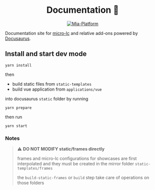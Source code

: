 <h1 align="center">
  Documentation 📖  
</h1>

<p align="center">
    <a href="https://mia-platform.eu/?utm_source=referral&utm_medium=github&utm_campaign=micro-lc"><img src="https://img.shields.io/badge/Supported%20by-Mia--Platform-green?style=for-the-badge&link=https://mia-platform.eu/&color=DE0D92&labelColor=214147" alt="Mia-Platform" /></a>
</p>

Documentation site for [micro-lc](https://github.com/micro-lc/micro-lc) and relative add-ons powered by
[Docusaurus](https://github.com/facebook/docusaurus).

## Install and start dev mode

```shell
yarn install
```

then

- build static files from `static-templates`
- build vue application from `applications/vue`

into docusaurus `static` folder by running

```shell
yarn prepare
```

then run

```shell
yarn start
```

### Notes

> :warning: **DO NOT MODIFY static/frames directly**
>
> frames and micro-lc configurations for showcases are first interpolated and they must be created in the mirror folder `static-templates/frames` 
>
> the `build-static-frames` or `build` step take care of operations on those folders
